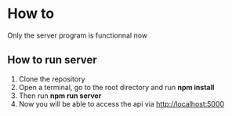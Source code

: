 # How to

Only the server program is functionnal now

## How to run server

1. Clone the repository
2. Open a terminal, go to the root directory and run **npm install**
3. Then run **npm run server**
4. Now you will be able to access the api via [http://localhost:5000](http://localhost:5000)